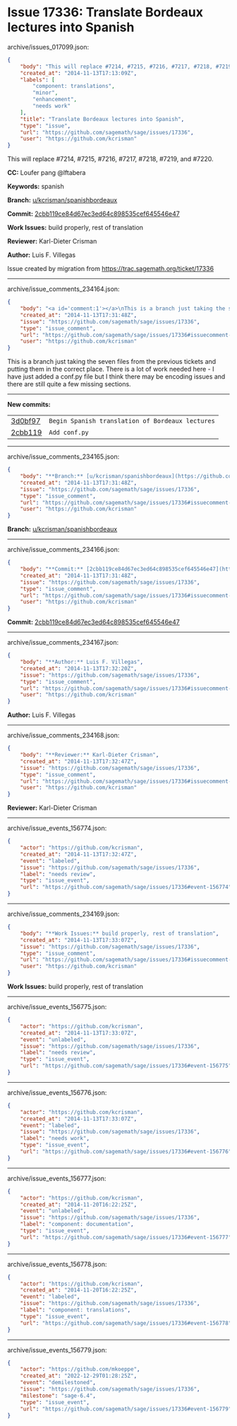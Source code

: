 # Issue 17336: Translate Bordeaux lectures into Spanish

archive/issues_017099.json:
```json
{
    "body": "This will replace #7214, #7215, #7216, #7217, #7218, #7219, and #7220.\n\n**CC:**  Loufer pang @lftabera\n\n**Keywords:** spanish\n\n**Branch:** [u/kcrisman/spanishbordeaux](https://github.com/sagemath/sagetrac-mirror/tree/u/kcrisman/spanishbordeaux)\n\n**Commit:** [2cbb119ce84d67ec3ed64c898535cef645546e47](https://github.com/sagemath/sagetrac-mirror/commit/2cbb119ce84d67ec3ed64c898535cef645546e47)\n\n**Work Issues:** build properly, rest of translation\n\n**Reviewer:** Karl-Dieter Crisman\n\n**Author:** Luis F. Villegas\n\nIssue created by migration from https://trac.sagemath.org/ticket/17336\n\n",
    "created_at": "2014-11-13T17:13:09Z",
    "labels": [
        "component: translations",
        "minor",
        "enhancement",
        "needs work"
    ],
    "title": "Translate Bordeaux lectures into Spanish",
    "type": "issue",
    "url": "https://github.com/sagemath/sage/issues/17336",
    "user": "https://github.com/kcrisman"
}
```
This will replace #7214, #7215, #7216, #7217, #7218, #7219, and #7220.

**CC:**  Loufer pang @lftabera

**Keywords:** spanish

**Branch:** [u/kcrisman/spanishbordeaux](https://github.com/sagemath/sagetrac-mirror/tree/u/kcrisman/spanishbordeaux)

**Commit:** [2cbb119ce84d67ec3ed64c898535cef645546e47](https://github.com/sagemath/sagetrac-mirror/commit/2cbb119ce84d67ec3ed64c898535cef645546e47)

**Work Issues:** build properly, rest of translation

**Reviewer:** Karl-Dieter Crisman

**Author:** Luis F. Villegas

Issue created by migration from https://trac.sagemath.org/ticket/17336





---

archive/issue_comments_234164.json:
```json
{
    "body": "<a id='comment:1'></a>\nThis is a branch just taking the seven files from the previous tickets and putting them in the correct place.  There is a lot of work needed here - I have just added a conf.py file but I think there may be encoding issues and there are still quite a few missing sections.\n\n---\n**New commits:**\n<table><tr><td><a href=\"https://github.com/sagemath/sagetrac-mirror/commit/3d0bf9755630032918254cd73b24f7a30db0a906\">3d0bf97</a></td><td><code>Begin Spanish translation of Bordeaux lectures</code></td></tr><tr><td><a href=\"https://github.com/sagemath/sagetrac-mirror/commit/2cbb119ce84d67ec3ed64c898535cef645546e47\">2cbb119</a></td><td><code>Add conf.py</code></td></tr></table>\n",
    "created_at": "2014-11-13T17:31:48Z",
    "issue": "https://github.com/sagemath/sage/issues/17336",
    "type": "issue_comment",
    "url": "https://github.com/sagemath/sage/issues/17336#issuecomment-234164",
    "user": "https://github.com/kcrisman"
}
```

<a id='comment:1'></a>
This is a branch just taking the seven files from the previous tickets and putting them in the correct place.  There is a lot of work needed here - I have just added a conf.py file but I think there may be encoding issues and there are still quite a few missing sections.

---
**New commits:**
<table><tr><td><a href="https://github.com/sagemath/sagetrac-mirror/commit/3d0bf9755630032918254cd73b24f7a30db0a906">3d0bf97</a></td><td><code>Begin Spanish translation of Bordeaux lectures</code></td></tr><tr><td><a href="https://github.com/sagemath/sagetrac-mirror/commit/2cbb119ce84d67ec3ed64c898535cef645546e47">2cbb119</a></td><td><code>Add conf.py</code></td></tr></table>




---

archive/issue_comments_234165.json:
```json
{
    "body": "**Branch:** [u/kcrisman/spanishbordeaux](https://github.com/sagemath/sagetrac-mirror/tree/u/kcrisman/spanishbordeaux)",
    "created_at": "2014-11-13T17:31:48Z",
    "issue": "https://github.com/sagemath/sage/issues/17336",
    "type": "issue_comment",
    "url": "https://github.com/sagemath/sage/issues/17336#issuecomment-234165",
    "user": "https://github.com/kcrisman"
}
```

**Branch:** [u/kcrisman/spanishbordeaux](https://github.com/sagemath/sagetrac-mirror/tree/u/kcrisman/spanishbordeaux)



---

archive/issue_comments_234166.json:
```json
{
    "body": "**Commit:** [2cbb119ce84d67ec3ed64c898535cef645546e47](https://github.com/sagemath/sagetrac-mirror/commit/2cbb119ce84d67ec3ed64c898535cef645546e47)",
    "created_at": "2014-11-13T17:31:48Z",
    "issue": "https://github.com/sagemath/sage/issues/17336",
    "type": "issue_comment",
    "url": "https://github.com/sagemath/sage/issues/17336#issuecomment-234166",
    "user": "https://github.com/kcrisman"
}
```

**Commit:** [2cbb119ce84d67ec3ed64c898535cef645546e47](https://github.com/sagemath/sagetrac-mirror/commit/2cbb119ce84d67ec3ed64c898535cef645546e47)



---

archive/issue_comments_234167.json:
```json
{
    "body": "**Author:** Luis F. Villegas",
    "created_at": "2014-11-13T17:32:20Z",
    "issue": "https://github.com/sagemath/sage/issues/17336",
    "type": "issue_comment",
    "url": "https://github.com/sagemath/sage/issues/17336#issuecomment-234167",
    "user": "https://github.com/kcrisman"
}
```

**Author:** Luis F. Villegas



---

archive/issue_comments_234168.json:
```json
{
    "body": "**Reviewer:** Karl-Dieter Crisman",
    "created_at": "2014-11-13T17:32:47Z",
    "issue": "https://github.com/sagemath/sage/issues/17336",
    "type": "issue_comment",
    "url": "https://github.com/sagemath/sage/issues/17336#issuecomment-234168",
    "user": "https://github.com/kcrisman"
}
```

**Reviewer:** Karl-Dieter Crisman



---

archive/issue_events_156774.json:
```json
{
    "actor": "https://github.com/kcrisman",
    "created_at": "2014-11-13T17:32:47Z",
    "event": "labeled",
    "issue": "https://github.com/sagemath/sage/issues/17336",
    "label": "needs review",
    "type": "issue_event",
    "url": "https://github.com/sagemath/sage/issues/17336#event-156774"
}
```



---

archive/issue_comments_234169.json:
```json
{
    "body": "**Work Issues:** build properly, rest of translation",
    "created_at": "2014-11-13T17:33:07Z",
    "issue": "https://github.com/sagemath/sage/issues/17336",
    "type": "issue_comment",
    "url": "https://github.com/sagemath/sage/issues/17336#issuecomment-234169",
    "user": "https://github.com/kcrisman"
}
```

**Work Issues:** build properly, rest of translation



---

archive/issue_events_156775.json:
```json
{
    "actor": "https://github.com/kcrisman",
    "created_at": "2014-11-13T17:33:07Z",
    "event": "unlabeled",
    "issue": "https://github.com/sagemath/sage/issues/17336",
    "label": "needs review",
    "type": "issue_event",
    "url": "https://github.com/sagemath/sage/issues/17336#event-156775"
}
```



---

archive/issue_events_156776.json:
```json
{
    "actor": "https://github.com/kcrisman",
    "created_at": "2014-11-13T17:33:07Z",
    "event": "labeled",
    "issue": "https://github.com/sagemath/sage/issues/17336",
    "label": "needs work",
    "type": "issue_event",
    "url": "https://github.com/sagemath/sage/issues/17336#event-156776"
}
```



---

archive/issue_events_156777.json:
```json
{
    "actor": "https://github.com/kcrisman",
    "created_at": "2014-11-20T16:22:25Z",
    "event": "unlabeled",
    "issue": "https://github.com/sagemath/sage/issues/17336",
    "label": "component: documentation",
    "type": "issue_event",
    "url": "https://github.com/sagemath/sage/issues/17336#event-156777"
}
```



---

archive/issue_events_156778.json:
```json
{
    "actor": "https://github.com/kcrisman",
    "created_at": "2014-11-20T16:22:25Z",
    "event": "labeled",
    "issue": "https://github.com/sagemath/sage/issues/17336",
    "label": "component: translations",
    "type": "issue_event",
    "url": "https://github.com/sagemath/sage/issues/17336#event-156778"
}
```



---

archive/issue_events_156779.json:
```json
{
    "actor": "https://github.com/mkoeppe",
    "created_at": "2022-12-29T01:28:25Z",
    "event": "demilestoned",
    "issue": "https://github.com/sagemath/sage/issues/17336",
    "milestone": "sage-6.4",
    "type": "issue_event",
    "url": "https://github.com/sagemath/sage/issues/17336#event-156779"
}
```
